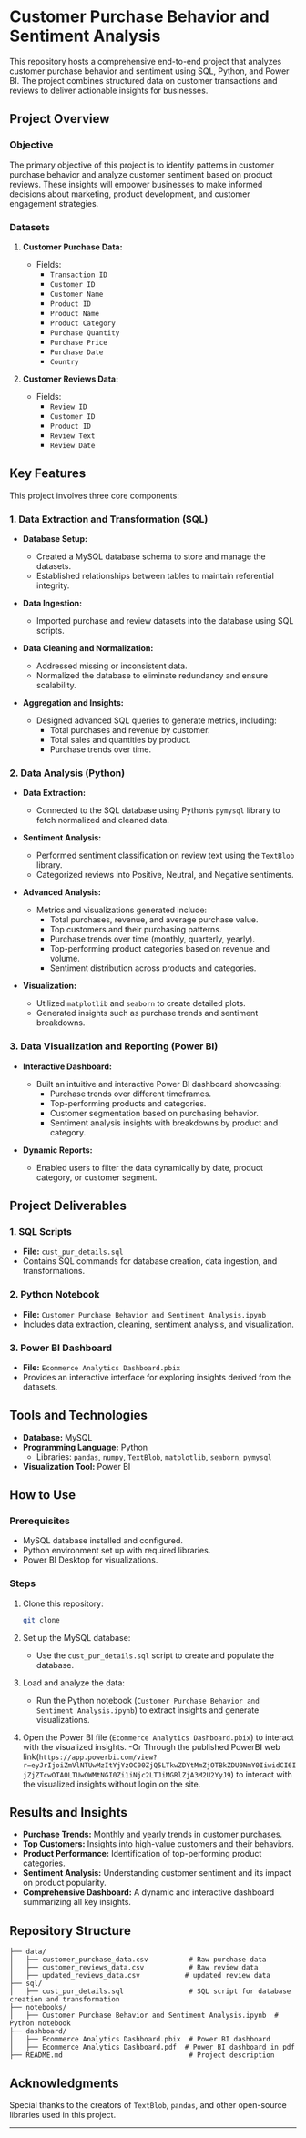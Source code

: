 # Customer Purchase Behavior and Sentiment Analysis

This repository hosts a comprehensive end-to-end project that analyzes customer purchase behavior and sentiment using SQL, Python, and Power BI. The project combines structured data on customer transactions and reviews to deliver actionable insights for businesses.

## Project Overview

### Objective
The primary objective of this project is to identify patterns in customer purchase behavior and analyze customer sentiment based on product reviews. These insights will empower businesses to make informed decisions about marketing, product development, and customer engagement strategies.

###


###

### Datasets

1. **Customer Purchase Data:**
   - Fields:
     - `Transaction ID`
     - `Customer ID`
     - `Customer Name`
     - `Product ID`
     - `Product Name`
     - `Product Category`
     - `Purchase Quantity`
     - `Purchase Price`
     - `Purchase Date`
     - `Country`

2. **Customer Reviews Data:**
   - Fields:
     - `Review ID`
     - `Customer ID`
     - `Product ID`
     - `Review Text`
     - `Review Date`

## Key Features

This project involves three core components:

### 1. Data Extraction and Transformation (SQL)
- **Database Setup:**
  - Created a MySQL database schema to store and manage the datasets.
  - Established relationships between tables to maintain referential integrity.

- **Data Ingestion:**
  - Imported purchase and review datasets into the database using SQL scripts.

- **Data Cleaning and Normalization:**
  - Addressed missing or inconsistent data.
  - Normalized the database to eliminate redundancy and ensure scalability.

- **Aggregation and Insights:**
  - Designed advanced SQL queries to generate metrics, including:
    - Total purchases and revenue by customer.
    - Total sales and quantities by product.
    - Purchase trends over time.

### 2. Data Analysis (Python)
- **Data Extraction:**
  - Connected to the SQL database using Python’s `pymysql` library to fetch normalized and cleaned data.

- **Sentiment Analysis:**
  - Performed sentiment classification on review text using the `TextBlob` library.
  - Categorized reviews into Positive, Neutral, and Negative sentiments.

- **Advanced Analysis:**
  - Metrics and visualizations generated include:
    - Total purchases, revenue, and average purchase value.
    - Top customers and their purchasing patterns.
    - Purchase trends over time (monthly, quarterly, yearly).
    - Top-performing product categories based on revenue and volume.
    - Sentiment distribution across products and categories.

- **Visualization:**
  - Utilized `matplotlib` and `seaborn` to create detailed plots.
  - Generated insights such as purchase trends and sentiment breakdowns.

### 3. Data Visualization and Reporting (Power BI)
- **Interactive Dashboard:**
  - Built an intuitive and interactive Power BI dashboard showcasing:
    - Purchase trends over different timeframes.
    - Top-performing products and categories.
    - Customer segmentation based on purchasing behavior.
    - Sentiment analysis insights with breakdowns by product and category.

- **Dynamic Reports:**
  - Enabled users to filter the data dynamically by date, product category, or customer segment.

## Project Deliverables

### 1. SQL Scripts
- **File:** `cust_pur_details.sql`
- Contains SQL commands for database creation, data ingestion, and transformations.

### 2. Python Notebook
- **File:** `Customer Purchase Behavior and Sentiment Analysis.ipynb`
- Includes data extraction, cleaning, sentiment analysis, and visualization.

### 3. Power BI Dashboard
- **File:** `Ecommerce Analytics Dashboard.pbix`
- Provides an interactive interface for exploring insights derived from the datasets.

## Tools and Technologies

- **Database:** MySQL
- **Programming Language:** Python
  - Libraries: `pandas`, `numpy`, `TextBlob`, `matplotlib`, `seaborn`, `pymysql`
- **Visualization Tool:** Power BI

## How to Use

### Prerequisites
- MySQL database installed and configured.
- Python environment set up with required libraries.
- Power BI Desktop for visualizations.

### Steps
1. Clone this repository:
   ```bash
   git clone

2. Set up the MySQL database:
   - Use the `cust_pur_details.sql` script to create and populate the database.

3. Load and analyze the data:
   - Run the Python notebook (`Customer Purchase Behavior and Sentiment Analysis.ipynb`) to extract insights and generate visualizations.

4. Open the Power BI file (`Ecommerce Analytics Dashboard.pbix`) to interact with the visualized insights.
   -Or Through the published PowerBI web link(`https://app.powerbi.com/view?r=eyJrIjoiZmVlNTUwMzItYjYzOC00ZjQ5LTkwZDYtMmZjOTBkZDU0NmY0IiwidCI6IjZjZTcwOTA0LTUwOWMtNGI0Zi1iNjc2LTJiMGRlZjA3M2U2YyJ9`) to interact with the visualized insights without login on the site.

## Results and Insights

- **Purchase Trends:** Monthly and yearly trends in customer purchases.
- **Top Customers:** Insights into high-value customers and their behaviors.
- **Product Performance:** Identification of top-performing product categories.
- **Sentiment Analysis:** Understanding customer sentiment and its impact on product popularity.
- **Comprehensive Dashboard:** A dynamic and interactive dashboard summarizing all key insights.

## Repository Structure

```
├── data/
│   ├── customer_purchase_data.csv          # Raw purchase data
│   ├── customer_reviews_data.csv           # Raw review data
│   ├── updated_reviews_data.csv           # updated review data
├── sql/
│   ├── cust_pur_details.sql                # SQL script for database creation and transformation
├── notebooks/
│   ├── Customer Purchase Behavior and Sentiment Analysis.ipynb  # Python notebook
├── dashboard/
│   ├── Ecommerce Analytics Dashboard.pbix  # Power BI dashboard
│   ├── Ecommerce Analytics Dashboard.pdf  # Power BI dashboard in pdf
├── README.md                               # Project description
```

## Acknowledgments
Special thanks to the creators of `TextBlob`, `pandas`, and other open-source libraries used in this project.

---

